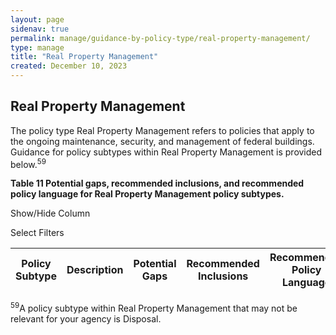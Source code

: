 ```yaml
---
layout: page
sidenav: true
permalink: manage/guidance-by-policy-type/real-property-management/
type: manage
title: "Real Property Management"
created: December 10, 2023
---
```


<h2 id="standards">
  Real Property Management
</h2>
The policy type Real Property Management refers to policies that apply to the ongoing maintenance, security, and management of federal buildings. Guidance for policy subtypes within Real Property Management is provided below.<sup>59</sup>

<div class="q-table" id="policytype-table">
  <p class="table-heading" id="real-property-management">
      <b>Table 11 Potential gaps, recommended inclusions, and recommended policy language for Real Property Management policy subtypes.</b>
  </p>
  <div>
    <div id="column-filter-list" class="dropdown-check-list">
      <span class="dropdown">Show/Hide Column</span>
      <ul class="items" id="column-filter">
      </ul>
    </div>
    <div id="table-filter-list" class="dropdown-check-list">
      <span class="dropdown">Select Filters</span>
      <ul class="items" id="picklist-filter">
      </ul>
    </div>
  </div>
  <table class="it-table">
    <thead>
    <tr>
      <th id="PS">Policy Subtype</th>
      <th id="DES" class="columnD">Description</th>
      <th id="PG" class="columnPG">Potential Gaps</th>
      <th id="RI" class="columnRI">Recommended Inclusions</th>
      <th id="RPL" class="columnRPL">Recommended Policy Language</th>
    </tr>
    </thead>
    <tbody id="table-body">
    </tbody>
  </table>
</div>
<a class="hover-large nolink"><sup>59</sup>A policy subtype within Real Property Management that may not be relevant for your agency is Disposal.</a>
<br>



